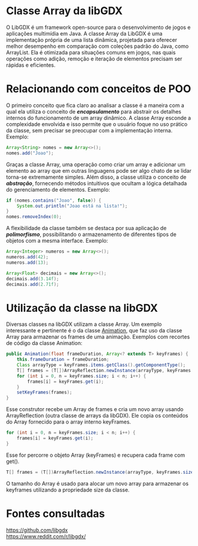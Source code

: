# Classe Array da libGDX
O LibGDX é um framework open-source para o desenvolvimento de jogos e aplicações multimídia em Java. A classe Array da LibGDX é uma implementação própria de uma lista dinâmica, projetada para oferecer melhor desempenho em comparação com coleções padrão do Java, como ArrayList. Ela é otimizada para situações comuns em jogos, nas quais operações como adição, remoção e iteração de elementos precisam ser rápidas e eficientes.
# Relacionando com conceitos de POO
O primeiro conceito que fica claro ao analisar a classe é a maneira com a qual ela utiliza o conceito de ***encapsulamento*** para abstrair os detalhes internos do funcionamento de um array dinâmico. A classe Array esconde a complexidade envolvida e isso permite que o usuário foque no uso prático da classe, sem precisar se preocupar com a implementação interna. 
Exemplo:
```java 
Array<String> nomes = new Array<>();
nomes.add("Joao"); 
```
Graças a classe Array, uma operação como criar um array e adicionar um elemento ao array que em outras linguagens pode ser algo chato de se lidar torna-se extremamente simples. 
Além disso, a classe utiliza o conceito de ***abstração***, fornecendo métodos intuitivos que ocultam a lógica detalhada do gerenciamento de elementos. Exemplo:
```java
if (nomes.contains("Joao", false)) {
    System.out.println("Joao está na lista!");
}
nomes.removeIndex(0);
```
A flexibilidade da classe também se destaca por sua aplicação de ***polimorfismo***, possibilitando o armazenamento de diferentes tipos de objetos com a mesma interface. Exemplo:
```java
Array<Integer> numeros = new Array<>();
numeros.add(42);
numeros.add(13);

Array<Float> decimais = new Array<>();
decimais.add(3.14f);
decimais.add(2.71f);
``` 
# Utilização da classe na libGDX
Diversas classes na libGDX utilizam a classe Array. Um exemplo interessante e pertinente é o da classe [Animation](https://github.com/libgdx/libgdx/blob/master/gdx/src/com/badlogic/gdx/graphics/g2d/Animation.java), que faz uso da classe Array para armazenar os frames de uma animação. Exemplos com recortes de código da classe Animation:
```java
public Animation(float frameDuration, Array<? extends T> keyFrames) {
    this.frameDuration = frameDuration;
    Class arrayType = keyFrames.items.getClass().getComponentType();
    T[] frames = (T[])ArrayReflection.newInstance(arrayType, keyFrames.size);
    for (int i = 0, n = keyFrames.size; i < n; i++) {
        frames[i] = keyFrames.get(i);
    }
    setKeyFrames(frames);
}
```
Esse construtor recebe um Array de frames e cria um novo array usando ArrayReflection (outra classe de arrays da libGDX). Ele copia os conteúdos do Array fornecido para o array interno keyFrames.
```java
for (int i = 0, n = keyFrames.size; i < n; i++) {
    frames[i] = keyFrames.get(i);
}
```
Esse for percorre o objeto Array (keyFrames) e recupera cada frame com get().
```java
T[] frames = (T[])ArrayReflection.newInstance(arrayType, keyFrames.size);
```
O tamanho do Array é usado para alocar um novo array para armazenar os keyframes utilizando a propriedade size da classe.
# Fontes consultadas
https://github.com/libgdx \
https://www.reddit.com/r/libgdx/

